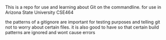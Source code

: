  This is a repo for use and learning about Git on the commandline. for use in Arizona State University CSE464

the patterns of a gitignore are important for testing purposes and telling git not to worry about certain files. it is also good to have so that certain build patterns are ignored and wont cause errors 
